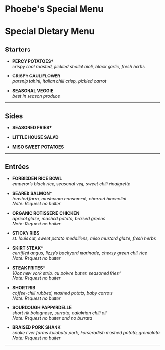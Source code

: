 # Phoebe's Special Menu

# Special Dietary Menu

## Starters
- **PERCY POTATOES†**  
  *crispy coal roasted, pickled shallot aioli, black garlic, fresh herbs*

- **CRISPY CAULIFLOWER**  
  *parsnip tahini, italian chili crisp, pickled carrot*

- **SEASONAL VEGGIE**  
  *best in season produce*

---

## Sides
- **SEASONED FRIES†**

- **LITTLE HOUSE SALAD**

- **MISO SWEET POTATOES**

---

## Entrées
- **FORBIDDEN RICE BOWL**  
  *emperor’s black rice, seasonal veg, sweet chili vinaigrette*

- **SEARED SALMON***  
  *toasted farro, mushroom consommé, charred broccolini*  
  *Note: Request no butter*

- **ORGANIC ROTISSERIE CHICKEN**  
  *apricot glaze, mashed potato, braised greens*  
  *Note: Request no butter*

- **STICKY RIBS**  
  *st. louis cut, sweet potato medallions, miso mustard glaze, fresh herbs*

- **SKIRT STEAK***  
  *certified angus, lizzy’s backyard marinade, cheesy green chili rice*  
  *Note: Request no butter*

- **STEAK FRITES***  
  *10oz new york strip, au poivre butter, seasoned fries†*  
  *Note: Request no butter*

- **SHORT RIB**  
  *coffee-chili rubbed, mashed potato, baby carrots*  
  *Note: Request no butter*

- **SOURDOUGH PAPPARDELLE**  
  *short rib bolognese, burrata, calabrian chili oil*  
  *Note: Request no butter and no burrata*

- **BRAISED PORK SHANK**  
  *snake river farms kurobuta pork, horseradish mashed potato, gremolata*  
  *Note: Request no butter*

---


